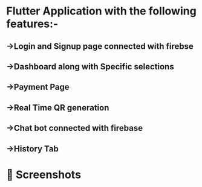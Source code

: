 # Flutter Application with the following features:-

## ->Login and Signup page connected with firebse
## ->Dashboard along with Specific selections
## ->Payment Page
## ->Real Time QR generation
## ->Chat bot connected with firebase
## ->History Tab

# 📸 Screenshots

![]()

